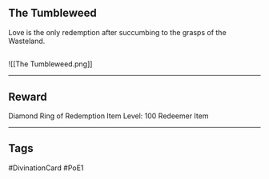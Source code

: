 ## The Tumbleweed
Love is the only redemption after succumbing to the grasps of the Wasteland.
## 
![[The Tumbleweed.png]]

---
## Reward
Diamond Ring of Redemption
Item Level: 100
Redeemer Item

---
## Tags
#DivinationCard
#PoE1